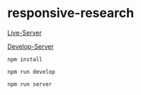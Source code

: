 # responsive-research

[Live-Server](https://dulcet-sunshine-2e4de2.netlify.app/)

[Develop-Server](http://localhost:8080)

`npm install`

`npm run develop`

`npm run server`
